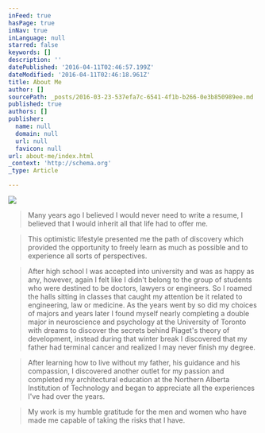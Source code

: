 ```yaml
---
inFeed: true
hasPage: true
inNav: true
inLanguage: null
starred: false
keywords: []
description: ''
datePublished: '2016-04-11T02:46:57.199Z'
dateModified: '2016-04-11T02:46:18.961Z'
title: About Me
author: []
sourcePath: _posts/2016-03-23-537efa7c-6541-4f1b-b266-0e3b850989ee.md
published: true
authors: []
publisher:
  name: null
  domain: null
  url: null
  favicon: null
url: about-me/index.html
_context: 'http://schema.org'
_type: Article

---
```

![](https://the-grid-user-content.s3-us-west-2.amazonaws.com/2e8be312-7bf5-4de0-abf4-10e8104a0ba5.jpg)

> Many years ago I believed I would never need to write a resume, I believed that I would inherit all that life had to offer me. 

> This optimistic lifestyle presented me the path of discovery which provided the opportunity to freely learn as much as possible and to experience all sorts of perspectives. 

> After high school I was accepted into university and was as happy as any, however, again I felt like I didn't belong to the group of students who were destined to be doctors, lawyers or engineers. So I roamed the halls sitting in classes that caught my attention be it related to engineering, law or medicine. As the years went by so did my choices of majors and years later I found myself nearly completing a double major in neuroscience and psychology at the University of Toronto with dreams to discover the secrets behind Piaget's theory of development, instead during that winter break I discovered that my father had terminal cancer and realized I may never finish my degree. 

> After learning how to live without my father, his guidance and his compassion, I discovered another outlet for my passion and completed my architectural education at the Northern Alberta Institution of Technology and began to appreciate all the experiences I've had over the years. 

> My work is my humble gratitude for the men and women who have made me capable of taking the risks that I have.